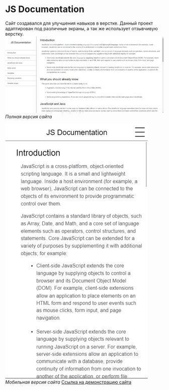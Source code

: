 # JS Documentation
Сайт создавался для улучшения навыков в верстке. Данный проект адаптирован под различные экраны, а так же использует отзывчивую верстку.
![Демонстрация сайта](readme-files/index.jpg)
_Полная версия сайта_

![Демонстрация мобильной версии сайта](readme-files/index-mobile.jpg)
_Мобильная версия сайта_
[Ссылка на демонстрацию сайта](https://youtu.be/_fqaDoBXQoo)


